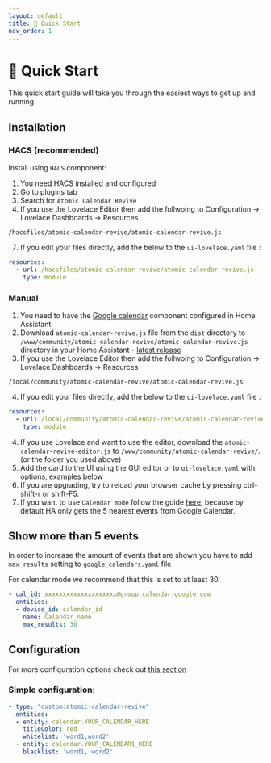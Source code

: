 ```yaml
---
layout: default
title: 🚀 Quick Start
nav_order: 1
---
```


# 🚀 Quick Start

This quick start guide will take you through the easiest ways to get up and running

## Installation

### HACS (recommended)

Install using `HACS` component:
1. You need HACS installed and configured
2. Go to plugins tab
3. Search for `Atomic Calendar Revive`
4. If you use the Lovelace Editor then add the follwoing to Configuration -> Lovelace Dashboards -> Resources
```
/hacsfiles/atomic-calendar-revive/atomic-calendar-revive.js
```
7. If you edit your files directly, add the below to the `ui-lovelace.yaml` file :
```yaml
resources:
  - url: /hacsfiles/atomic-calendar-revive/atomic-calendar-revive.js
    type: module
```

### Manual

1. You need to have the [Google calendar](https://www.home-assistant.io/components/calendar.google/) component configured in Home Assistant.
2. Download `atomic-calendar-revive.js` file from the `dist` directory to `/www/community/atomic-calendar-revive/atomic-calendar-revive.js` directory in your Home Assistant - [latest release](https://github.com/marksie1988/atomic-calendar-revive/releases/latest)
3. If you use the Lovelace Editor then add the follwoing to Configuration -> Lovelace Dashboards -> Resources
```
/local/community/atomic-calendar-revive/atomic-calendar-revive.js
```
4. If you edit your files directly, add the below to the `ui-lovelace.yaml` file :
```yaml
resources:
  - url: /local/community/atomic-calendar-revive/atomic-calendar-revive.js
    type: module
```
4. If you use Lovelace and want to use the editor, download the `atomic-calendar-revive-editor.js` to `/www/community/atomic-calendar-revive/`. (or the folder you used above)
5. Add the card to the UI using the GUI editor or to `ui-lovelace.yaml` with options, examples below
6. If you are upgrading, try to reload your browser cache by pressing ctrl-shift-r or shift-F5.
7. If you want to use `Calendar mode` follow the guide [here](#more-than-5), because by default HA only gets the 5 nearest events from Google Calendar.

## Show more than 5 events
In order to increase the amount of events that are shown you have to add `max_results` setting to `google_calendars.yaml` file

For calendar mode we recommend that this is set to at least 30
```yaml
- cal_id: xxxxxxxxxxxxxxxxxxxx@group.calendar.google.com
  entities:
  - device_id: calendar_id
    name: Calendar_name
    max_results: 30
```

## Configuration

For more configuration options check out [this section](https://marksie1988.github.io/atomic-calendar-revive/configurations.html)

### Simple configuration:
```yaml
- type: "custom:atomic-calendar-revive"
  entities:
  - entity: calendar.YOUR_CALENDAR_HERE
    titleColor: red
    whitelist: 'word1,word2'
  - entity: calendar.YOUR_CALENDAR1_HERE
    blacklist: 'word1, word2'
```
